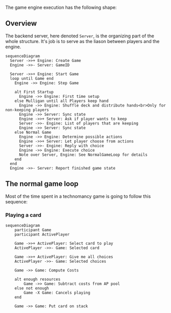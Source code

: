 The game engine execution has the following shape:

## Overview

The backend server, here denoted `Server`, is the organizing part of the whole structure. It's job is to serve as the liason between players and the engine.

```mermaid
sequenceDiagram
  Server ->>+ Engine: Create Game
  Engine ->>- Server: GameID

  Server ->>+ Engine: Start Game
  loop until Game end
    Engine ->> Engine: Step Game
    
    alt First Startup
      Engine ->> Engine: First time setup
    else Mulligan until all Players keep hand
      Engine ->> Engine: Shuffle deck and distribute hands<br>Only for non-keeping players
      Engine ->> Server: Sync state
      Engine ->>+ Server: Ask if player wants to keep
      Server ->>- Engine: List of players that are keeping
      Engine ->> Server: Sync state
    else Normal Game
      Engine ->> Engine: Determine possible actions
      Engine ->>+ Server: Let player choose from actions
      Server ->>- Engine: Reply with choice
      Engine ->> Engine: Execute choice
      Note over Server, Engine: See NormalGameLoop for details
    end
  end
  Engine ->>- Server: Report finished game state
```

## The normal game loop

Most of the time spent in a technomancy game is going to follow this sequence:


### Playing a card

```mermaid
sequenceDiagram
    participant Game
    participant ActivePlayer
    
    Game ->>+ ActivePlayer: Select card to play
    ActivePlayer ->>- Game: Selected card

    Game ->>+ ActivePlayer: Give me all choices
    ActivePlayer ->>- Game: Selected choices

    Game ->> Game: Compute Costs

    alt enough resources
        Game ->> Game: Subtract costs from AP pool
    else not enough
        Game -X Game: Cancels playing
    end
    
    Game ->> Game: Put card on stack
```
